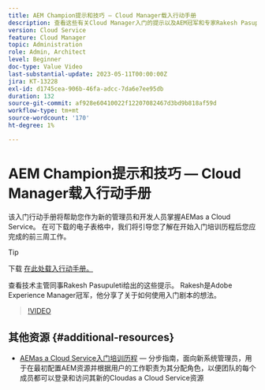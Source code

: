 ```yaml
---
title: AEM Champion提示和技巧 — Cloud Manager载入行动手册
description: 查看这些有关Cloud Manager入门的提示以及AEM冠军和专家Rakesh Pasupuleti的入门行动手册。
version: Cloud Service
feature: Cloud Manager
topic: Administration
role: Admin, Architect
level: Beginner
doc-type: Value Video
last-substantial-update: 2023-05-11T00:00:00Z
jira: KT-13228
exl-id: d1745cea-906b-46fa-adcc-7da6e7ee95db
duration: 132
source-git-commit: af928e60410022f12207082467d3bd9b818af59d
workflow-type: tm+mt
source-wordcount: '170'
ht-degree: 1%

---
```


# AEM Champion提示和技巧 — Cloud Manager载入行动手册

该入门行动手册将帮助您作为新的管理员和开发人员掌握AEMas a Cloud Service。 在可下载的电子表格中，我们将引导您了解在开始入门培训历程后您应完成的前三周工作。

>[!TIP]
>
>下载 [在此处载入行动手册。](./assets/Cloud-Manager-for-AEM-as-a-Cloud-Service.xlsx)

查看技术主管同事Rakesh Pasupuleti给出的这些提示。 Rakesh是Adobe Experience Manager冠军，他分享了关于如何使用入门剧本的想法。

>[!VIDEO](https://video.tv.adobe.com/v/3419299?quality=12&learn=on)

## 其他资源 {#additional-resources}

* [AEMas a Cloud Service入门培训历程](https://experienceleague.adobe.com/docs/experience-manager-cloud-service/content/onboarding/journey/overview.html)  — 分步指南，面向新系统管理员，用于在最初配置AEM资源并根据用户的工作职责为其分配角色，以便团队的每个成员都可以登录和访问其新的Cloudas a Cloud Service资源
